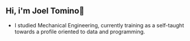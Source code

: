 ## Hi, i'm Joel Tomino👋

- I studied Mechanical Engineering, currently training as a self-taught towards a profile oriented to data and programming.
